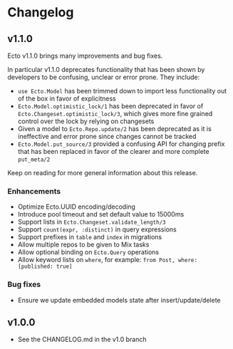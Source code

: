# Changelog

## v1.1.0

Ecto v1.1.0 brings many improvements and bug fixes.

In particular v1.1.0 deprecates functionality that has been shown by developers to be confusing, unclear or error prone. They include:

* `use Ecto.Model` has been trimmed down to import less functionality out of the box in favor of explicitness
* `Ecto.Model.optimistic_lock/1` has been deprecated in favor of `Ecto.Changeset.optimistic_lock/3`, which gives more fine grained control over the lock by relying on changesets
* Given a model to `Ecto.Repo.update/2` has been deprecated as it is ineffective and error prone since changes cannot be tracked
* `Ecto.Model.put_source/3` provided a confusing API for changing prefix that has been replaced in favor of the clearer and more complete `put_meta/2`

Keep on reading for more general information about this release.

### Enhancements

* Optimize Ecto.UUID encoding/decoding
* Introduce pool timeout and set default value to 15000ms
* Support lists in `Ecto.Changeset.validate_length/3`
* Support `count(expr, :distinct)` in query expressions
* Support prefixes in `table` and `index` in migrations
* Allow multiple repos to be given to Mix tasks
* Allow optional binding on `Ecto.Query` operations
* Allow keyword lists on `where`, for example: `from Post, where: [published: true]`

### Bug fixes

* Ensure we update embedded models state after insert/update/delete

## v1.0.0

* See the CHANGELOG.md in the v1.0 branch
